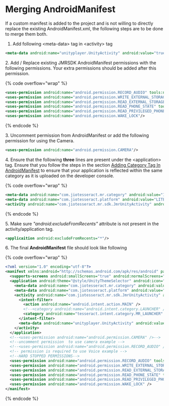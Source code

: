# Merging AndroidManifest

If a custom manifest is added to the project and is not willing to directly replace the existing AndroidManifest.xml, the following steps are to be done to merge them both.

1. Add following \<meta-data> tag in \<activity> tag

```xml
<meta-data android:name="unityplayer.UnityActivity" android:value="true" />
```

&#x20;   2\. Add / Replace existing JMRSDK AndroidManifest permissions with the following permissions. Your extra permissions should be added after this permission.

{% code overflow="wrap" %}
```xml
<uses-permission android:name="android.permission.RECORD_AUDIO" tools:node="remove" />
<uses-permission android:name="android.permission.WRITE_EXTERNAL_STORAGE" tools:node="remove"/>
<uses-permission android:name="android.permission.READ_EXTERNAL_STORAGE" tools:node="remove"/>
<uses-permission android:name="android.permission.READ_PHONE_STATE" tools:node="remove"/>
<uses-permission android:name="android.permission.READ_PRIVILEGED_PHONE_STATE" tools:node="remove"/>
<uses-permission android:name="android.permission.WAKE_LOCK"/>
```
{% endcode %}

3\. Uncomment permission from AndroidManifest or add the following permission for using the Camera.

```xml
<uses-permission android:name="android.permission.CAMERA"/>
```

4\. Ensure that the following **three** lines are present under the \<application> tag. Ensure that you follow the steps in the section [Adding Category Tag In AndroidManifest](../../getting-started/setting-up-a-jio-mixed-reality-project-in-unity.md#adding-category-tag-in-androidmanifest) to ensure that your application is reflected within the same category as it is uploaded on the developer console.

{% code overflow="wrap" %}
```xml
<meta-data android:name="com.jiotesseract.mr.category" android:value="1" />
<meta-data android:name="com.jiotesseract.platform" android:value="LITE" />
<activity android:name="com.jiotesseract.mr.sdk.JmrUnityActivity" android:label="@string/app_name" android:launchMode="singleTask" android:configChanges="orientation|keyboardHidden|screenSize|screenLayout">
```
{% endcode %}

5\. Make sure _"android:excludeFromRecents"_ attribute is not present in the activity/application tag.

```xml
<applicaition android:excludeFromRecents="*"/>
```

6\. The final **AndroidManifest** file should look like following

{% code overflow="wrap" %}
```xml
<?xml version="1.0" encoding="utf-8"?>
<manifest xmlns:android="http://schemas.android.com/apk/res/android" package="${applicationId}" xmlns:tools="http://schemas.android.com/tools" android:installLocation="preferExternal">
  <supports-screens android:smallScreens="true" android:normalScreens="true" android:largeScreens="true" android:xlargeScreens="true" android:anyDensity="true" />
  <application android:theme="@style/UnityThemeSelector" android:icon="@mipmap/app_icon" android:label="@string/app_name" android:requestLegacyExternalStorage="true" android:screenOrientation="landscape">
    <meta-data android:name="com.jiotesseract.mr.category" android:value="1" />
    <meta-data android:name="com.jiotesseract.platform" android:value="LITE" />
    <activity android:name="com.jiotesseract.mr.sdk.JmrUnityActivity" android:label="@string/app_name" android:launchMode="singleTask" android:configChanges="orientation|keyboardHidden|screenSize|screenLayout">
      <intent-filter>
        <action android:name="android.intent.action.MAIN" />
        <!--<category android:name="android.intent.category.LAUNCHER" />-->
        <category android:name="tesseract.intent.category.MR_LAUNCHER" />
      </intent-filter>
      <meta-data android:name="unityplayer.UnityActivity" android:value="true" />
    </activity>
  </application>
  <!--<uses-permission android:name="android.permission.CAMERA" />-->
  <!--uncomment permission  to use camera example -->
  <!--<uses-permission android:name="android.permission.RECORD_AUDIO" />-->
  <!-- permission is required to use Voice example -->
  <!--HARD STOPPED PERMISSIONS-->
  <uses-permission android:name="android.permission.RECORD_AUDIO" tools:node="remove" />
  <uses-permission android:name="android.permission.WRITE_EXTERNAL_STORAGE" tools:node="remove" />
  <uses-permission android:name="android.permission.READ_EXTERNAL_STORAGE" tools:node="remove" />
  <uses-permission android:name="android.permission.READ_PHONE_STATE" tools:node="remove" />
  <uses-permission android:name="android.permission.READ_PRIVILEGED_PHONE_STATE" tools:node="remove" />
  <uses-permission android:name="android.permission.WAKE_LOCK" />
</manifest>
```
{% endcode %}
